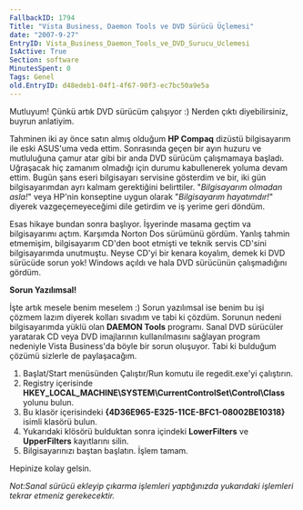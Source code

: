 ```yaml
---
FallbackID: 1794
Title: "Vista Business, Daemon Tools ve DVD Sürücü Üçlemesi"
date: "2007-9-27"
EntryID: Vista_Business_Daemon_Tools_ve_DVD_Surucu_Uclemesi
IsActive: True
Section: software
MinutesSpent: 0
Tags: Genel
old.EntryID: d48edeb1-04f1-4f67-90f3-ec7bc50a9e5a
---
```

Mutluyum! Çünkü artık DVD sürücüm çalışıyor :) Nerden çıktı
diyebilirsiniz, buyrun anlatiyim.

Tahminen iki ay önce satın almış olduğum **HP Compaq** dizüstü
bilgisayarım ile eski ASUS'uma veda ettim. Sonrasında geçen bir ayın
huzuru ve mutluluğuna çamur atar gibi bir anda DVD sürücüm çalışmamaya
başladı. Uğraşacak hiç zamanım olmadığı için durumu kabullenerek yoluma
devam ettim. Bugün şans eseri bilgisayarı servisine gösterdim ve bir,
iki gün bilgisayarımdan ayrı kalmam gerektiğini belirttiler.
"*Bilgisayarım olmadan asla!*" veya HP'nin konseptine uygun olarak
"*Bilgisayarım hayatımdır!*" diyerek vazgeçemeyeceğimi dile getirdim ve
iş yerime geri döndüm.

Esas hikaye bundan sonra başlıyor. İşyerinde masama geçtim va
bilgisayarımı açtım. Karşımda Norton Dos sürümünü gördüm. Yanlış tahmin
etmemişim, bilgisayarım CD'den boot etmişti ve teknik servis CD'sini
bilgisayarımda unutmuştu. Neyse CD'yi bir kenara koyalım, demek ki DVD
sürücüde sorun yok! Windows açıldı ve hala DVD sürücünün çalışmadığını
gördüm.

**Sorun Yazılımsal!**

İşte artık mesele benim meselem :) Sorun yazılımsal ise benim bu işi
çözmem lazım diyerek kolları sıvadım ve tabi ki çözdüm. Sorunun nedeni
bilgisayarımda yüklü olan **DAEMON Tools** programı. Sanal DVD sürücüler
yaratarak CD veya DVD imajlarının kullanılmasını sağlayan program
nedeniyle Vista Business'da böyle bir sorun oluşuyor. Tabi ki bulduğum
çözümü sizlerle de paylaşacağım.

1.  Başlat/Start menüsünden Çalıştır/Run komutu ile regedit.exe'yi
    çalıştırın.
2.  Registry içerisinde
    **HKEY\_LOCAL\_MACHINE\\SYSTEM\\CurrentControlSet\\Control\\Class**
    yolunu bulun.
3.  Bu klasör içerisindeki **{4D36E965-E325-11CE-BFC1-08002BE10318}**
    isimli klasörü bulun.
4.  Yukarıdaki klösörü bulduktan sonra içindeki **LowerFilters** ve
    **UpperFilters** kayıtlarını silin.
5.  Bilgisayarınızı baştan başlatın. İşlem tamam.

Hepinize kolay gelsin.

*Not:Sanal sürücü ekleyip çıkarma işlemleri yaptığınızda yukarıdaki
işlemleri tekrar etmeniz gerekecektir.*


